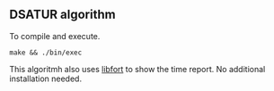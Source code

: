 ## DSATUR algorithm

To compile and execute.

` make && ./bin/exec `

This algoritmh also uses [libfort](https://github.com/seleznevae/libfort) to show the time report. No additional installation needed.
